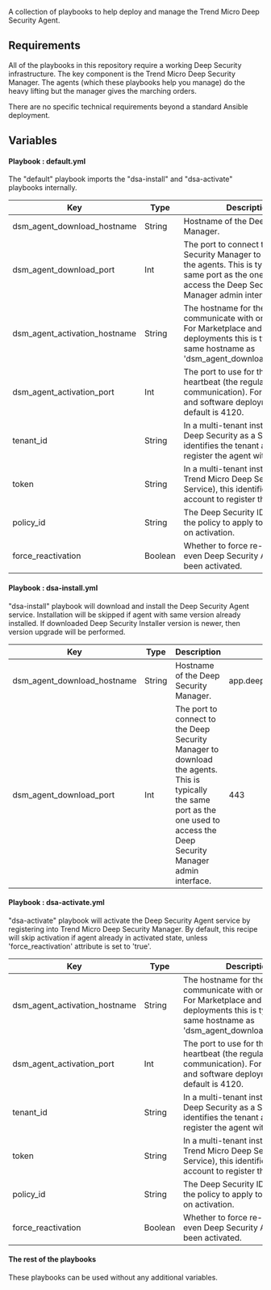 A collection of playbooks to help deploy and manage the Trend Micro Deep Security Agent.

## Requirements

All of the playbooks in this repository require a working Deep Security infrastructure. The key component is the Trend Micro Deep Security Manager. The agents (which these playbooks help you manage) do the heavy lifting but the manager gives the marching orders. 

There are no specific technical requirements beyond a standard Ansible deployment.

## Variables

#### Playbook : default.yml

The "default" playbook imports the "dsa-install" and "dsa-activate" playbooks internally.

Key | Type | Description | Default
----|------|-------------|--------
dsm_agent_download_hostname | String | Hostname of the Deep Security Manager. | app.deepsecurity.trendmicro.com
dsm_agent_download_port | Int | The port to connect to the Deep Security Manager to download the agents. This is typically the same port as the one used to access the Deep Security Manager admin interface. | 443
dsm_agent_activation_hostname | String | The hostname for the agents to communicate with once deployed. For Marketplace and software deployments this is typically the same hostname as 'dsm_agent_download_hostname'. | agents.deepsecurity.trendmicro.com
dsm_agent_activation_port | Int | The port to use for the agent heartbeat (the regular communication). For Marketplace and software deployments, the default is 4120. | 443
tenant_id | String | In a multi-tenant installation (like Deep Security as a Service), this identifies the tenant account to register the agent with. |
token | String | In a multi-tenant installation (like Trend Micro Deep Security as a Service), this identifies the tenant account to register the agent with. |
policy_id | String | The Deep Security ID assigned to the policy to apply to the agents on activation. |
force_reactivation | Boolean | Whether to force re-activation even Deep Security Agent has been activated. | false


#### Playbook : dsa-install.yml

"dsa-install" playbook will download and install the Deep Security Agent service. Installation will be skipped if agent with same version already installed. If downloaded Deep Security Installer version is newer, then version upgrade will be performed.

Key | Type | Description | Default
----|------|-------------|--------
dsm_agent_download_hostname | String | Hostname of the Deep Security Manager. | app.deepsecurity.trendmicro.com
dsm_agent_download_port | Int | The port to connect to the Deep Security Manager to download the agents. This is typically the same port as the one used to access the Deep Security Manager admin interface. | 443


#### Playbook : dsa-activate.yml

"dsa-activate" playbook will activate the Deep Security Agent service by registering into Trend Micro Deep Security Manager. By default, this recipe will skip activation if agent already in activated state, unless 'force_reactivation' attribute is set to 'true'.

Key | Type | Description | Default
----|------|-------------|--------
dsm_agent_activation_hostname | String | The hostname for the agents to communicate with once deployed. For Marketplace and software deployments this is typically the same hostname as 'dsm_agent_download_hostname'. | agents.deepsecurity.trendmicro.com
dsm_agent_activation_port | Int | The port to use for the agent heartbeat (the regular communication). For Marketplace and software deployments, the default is 4120. | 443
tenant_id | String | In a multi-tenant installation (like Deep Security as a Service), this identifies the tenant account to register the agent with. |
token | String | In a multi-tenant installation (like Trend Micro Deep Security as a Service), this identifies the tenant account to register the agent with. |
policy_id | String | The Deep Security ID assigned to the policy to apply to the agents on activation. |
force_reactivation | Boolean | Whether to force re-activation even Deep Security Agent has been activated. | false


#### The rest of the playbooks

These playbooks can be used without any additional variables.
